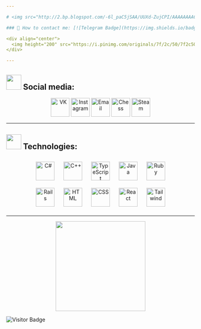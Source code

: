 ```yaml
---

# <img src="http://2.bp.blogspot.com/-6l_paC5jSAA/UUXd-ZujCPI/AAAAAAAAC2I/74BZTvZkKds/s1600/perro.gif" width="1000" height="400"/>

### 💭 How to contact me: [![Telegram Badge](https://img.shields.io/badge/-vgartg-blue?style=flat&logo=Telegram&logoColor=white)](https://t.me/vgartg)

<div align="center">
  <img height="200" src="https://i.pinimg.com/originals/7f/2c/50/7f2c5092eb778b3423f634055ffea540.gif"/>
</div>

---
```


## <img src="https://64.media.tumblr.com/d3466a4a1b8568906705908173a1b6ed/tumblr_n80jjtdJ5o1s3bc1no1_500.gif" width="40" height="40"/> Social media:

<div align="center">
  <a href="https://vk.com/vgartg" target="_blank"><img src="https://cdn-icons-png.flaticon.com/512/145/145813.png" width="50" height="50" alt="VK"/></a>
  <a href="https://instagram.com/vgartg" target="_blank"><img src="https://cdn4.iconfinder.com/data/icons/social-messaging-ui-color-shapes-2-free/128/social-instagram-new-circle-512.png" width="50" height="50" alt="Instagram"/></a>
  <a href="mailto:gopik539@mail.com" target="_blank"><img src="https://cdn0.iconfinder.com/data/icons/social-messaging-ui-color-shapes/128/message-circle-blue-512.png" width="50" height="50" alt="Email"/></a>
  <a href="https://lichess.org/@/GROSSMEISTEER" target="_blank"><img src="https://cdn3.iconfinder.com/data/icons/seo-marketing-flat-circle-shadow-3/512/Chess_marketing_planning_strategy-512.png" width="50" height="50" alt="Chess"/></a>
  <a href="https://steamcommunity.com/id/vgartg" target="_blank"><img src="https://cdn-icons-png.flaticon.com/512/3670/3670233.png" width="50" height="50" alt="Steam"/></a>
</div>

---
 
## <img src="https://64.media.tumblr.com/617443b8b8fe28581fdbdfeb1e3dee87/tumblr_nujbnyVriX1s3bc1no2_250.gif" width="40" height="40"/> Technologies:

<div align="center">
  <img style="margin: 10px" src="https://profilinator.rishav.dev/skills-assets/csharp-original.svg" alt="C#" width="50" height="50"/>
  <img style="margin: 10px" src="https://cdn-icons-png.flaticon.com/512/6132/6132222.png" alt="C++" width="50" height="50"/>
  <img style="margin: 10px" src="https://cdn-icons-png.flaticon.com/512/5968/5968381.png" alt="TypeScript" width="50" height="50"/>
  <img style="margin: 10px" src="https://cdn-icons-png.flaticon.com/512/1199/1199124.png" alt="Java" width="50" height="50"/>
  <img style="margin: 10px" src="https://cdn-icons-png.flaticon.com/512/6132/6132219.png" alt="Ruby" width="50" height="50"/>
  <br/>
  <img style="margin: 10px" src="https://groggyman.com/wp-content/uploads/2018/02/ruby-on-rails-logo.png" alt="Rails" width="50" height="50"/>
  <img style="margin: 10px" src="https://cdn-icons-png.flaticon.com/512/174/174854.png" alt="HTML" width="50" height="50"/>
  <img style="margin: 10px" src="https://cdn-icons-png.flaticon.com/512/732/732190.png" alt="CSS" width="50" height="50"/>
  <img style="margin: 10px" src="https://upload.wikimedia.org/wikipedia/commons/thumb/3/30/React_Logo_SVG.svg/800px-React_Logo_SVG.svg.png" alt="React" width="50" height="50"/>
  <img style="margin: 10px" src="https://img.icons8.com/?size=100&id=x7XMNGh2vdqA&format=png&color=000000" alt="Tailwind" width="50" height="50"/>
</div>

---

<div align="center">
  <img src="https://media.tenor.com/8HaTOA3o0OoAAAAi/pixel-cat.gif" width="240" height="240"/>
</div>

![Visitor Badge](https://visitor-badge.laobi.icu/badge?page_id=vgartg&left_text=visitors&left_color=black&right_color=red)
